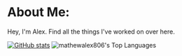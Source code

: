 # About Me:
Hey, I'm Alex. Find all the things I've worked on over here.


[![GitHub stats](https://github-readme-stats-olcd.vercel.app/api?username=mathewalex806&show_icons=true&theme=dark&card_width=400&hide_title=true&hide_border=true)](https://github.com/mathewalex806)
![mathewalex806's Top Languages](https://github-readme-stats.vercel.app/api/top-langs/?username=mathewalex806&theme=dark&show_icons=true&hide_border=true&layout=compact)
